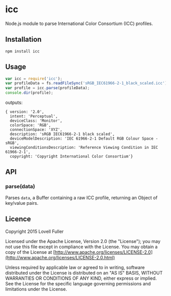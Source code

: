 # icc

Node.js module to parse International Color Consortium (ICC) profiles.

## Installation

	npm install icc

## Usage

```javascript
var icc = require('icc');
var profileData = fs.readFileSync('sRGB_IEC61966-2-1_black_scaled.icc');
var profile = icc.parse(profileData);
console.dir(profile);
```
outputs:
```
{ version: '2.0',
  intent: 'Perceptual',
  deviceClass: 'Monitor',
  colorSpace: 'RGB',
  connectionSpace: 'XYZ',
  description: 'sRGB IEC61966-2-1 black scaled',
  deviceModelDescription: 'IEC 61966-2-1 Default RGB Colour Space - sRGB',
  viewingConditionsDescription: 'Reference Viewing Condition in IEC 61966-2-1',
  copyright: 'Copyright International Color Consortium'}
```

## API

### parse(data)

Parses `data`, a Buffer containing a raw ICC profile, returning an Object of key/value pairs.

## Licence

Copyright 2015 Lovell Fuller

Licensed under the Apache License, Version 2.0 (the "License");
you may not use this file except in compliance with the License.
You may obtain a copy of the License at
[http://www.apache.org/licenses/LICENSE-2.0](http://www.apache.org/licenses/LICENSE-2.0.html)

Unless required by applicable law or agreed to in writing,
software distributed under the License is distributed on an "AS IS" BASIS,
WITHOUT WARRANTIES OR CONDITIONS OF ANY KIND, either express or implied.
See the License for the specific language governing permissions and limitations under the License.
